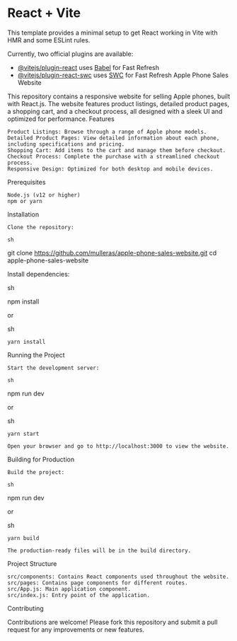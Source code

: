 # React + Vite

This template provides a minimal setup to get React working in Vite with HMR and some ESLint rules.

Currently, two official plugins are available:

- [@vitejs/plugin-react](https://github.com/vitejs/vite-plugin-react/blob/main/packages/plugin-react/README.md) uses [Babel](https://babeljs.io/) for Fast Refresh
- [@vitejs/plugin-react-swc](https://github.com/vitejs/vite-plugin-react-swc) uses [SWC](https://swc.rs/) for Fast Refresh
Apple Phone Sales Website

This repository contains a responsive website for selling Apple phones, built with React.js. The website features product listings, detailed product pages, a shopping cart, and a checkout process, all designed with a sleek UI and optimized for performance.
Features

    Product Listings: Browse through a range of Apple phone models.
    Detailed Product Pages: View detailed information about each phone, including specifications and pricing.
    Shopping Cart: Add items to the cart and manage them before checkout.
    Checkout Process: Complete the purchase with a streamlined checkout process.
    Responsive Design: Optimized for both desktop and mobile devices.

Prerequisites

    Node.js (v12 or higher)
    npm or yarn

Installation

    Clone the repository:

    sh

git clone https://github.com/mulleras/apple-phone-sales-website.git
cd apple-phone-sales-website

Install dependencies:

sh

npm install

or

sh

    yarn install

Running the Project

    Start the development server:

    sh

npm run dev

or

sh

    yarn start

    Open your browser and go to http://localhost:3000 to view the website.

Building for Production

    Build the project:

    sh

npm run dev

or

sh

    yarn build

    The production-ready files will be in the build directory.

Project Structure

    src/components: Contains React components used throughout the website.
    src/pages: Contains page components for different routes.
    src/App.js: Main application component.
    src/index.js: Entry point of the application.

Contributing

Contributions are welcome! Please fork this repository and submit a pull request for any improvements or new features.
